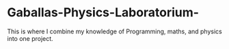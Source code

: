 # Gaballas-Physics-Laboratorium-

This is where I combine my knowledge of Programming, maths, and physics into one project.
